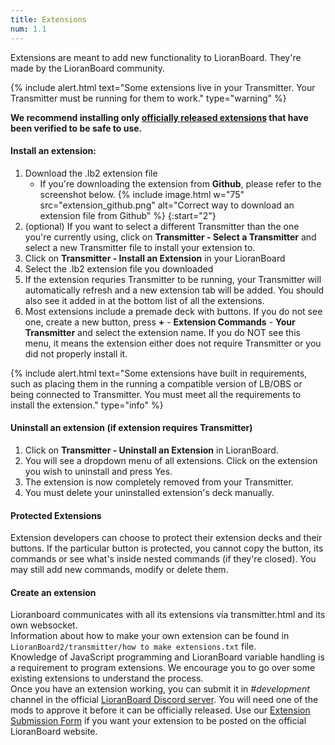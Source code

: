 ```yaml
---
title: Extensions
num: 1.1
---
```


Extensions are meant to add new functionality to LioranBoard. They're made by the LioranBoard community.

{% include alert.html text="Some extensions live in your Transmitter. Your Transmitter must be running for them to work." type="warning" %} 

**We recommend installing only [officially released extensions](/extensions) that have been verified to be safe to use.**

#### Install an extension:

1. Download the .lb2 extension file
   - If you're downloading the extension from **Github**, please refer to the screenshot below.
   {% include image.html w="75" src="extension_github.png" alt="Correct way to download an extension file from Github" %}
{:start="2"}
2. (optional) If you want to select a different Transmitter than the one you're currently using, click on **Transmitter - Select a Transmitter** and select a new Transmitter file to install your extension to.
2. Click on **Transmitter - Install an Extension** in your LioranBoard
3. Select the .lb2 extension file you downloaded
4. If the extension requries Transmitter to be running, your Transmitter will automatically refresh and a new extension tab will be added. You should also see it added in at the bottom list of all the extensions.
6. Most extensions include a premade deck with buttons. If you do not see one, create a new button, press **+** - **Extension Commands** - **Your Transmitter** and select the extension name. If you do NOT see this menu, it means the extension either does not require Transmitter or you did not properly install it.

{% include alert.html text="Some extensions have built in requirements, such as placing them in the running a compatible version of LB/OBS or being connected to Transmitter. You must meet all the requirements to install the extension." type="info" %} 

#### Uninstall an extension (if extension requires Transmitter)
1. Click on **Transmitter - Uninstall an Extension** in LioranBoard.
2. You will see a dropdown menu of all extensions. Click on the extension you wish to uninstall and press Yes.
3. The extension is now completely removed from your Transmitter. 
4. You must delete your uninstalled extension's deck manually.

#### Protected Extensions
Extension developers can choose to protect their extension decks and their buttons. If the particular button is protected, you cannot copy the button, its commands or see what's inside nested commands (if they're closed). You may still add new commands, modify or delete them.

#### Create an extension
Lioranboard communicates with all its extensions via transmitter.html and its own websocket.\
Information about how to make your own extension can be found in `LioranBoard2/transmitter/how to make extensions.txt` file.\
Knowledge of JavaScript programming and LioranBoard variable handling is a requirement to program extensions.  We encourage you to go over some existing extensions to understand the process.\
Once you have an extension working, you can submit it in *#development* channel in the official [LioranBoard Discord server](https://discord.gg/dXez8Zh). You will need one of the mods to approve it before it can be officially released. Use our [Extension Submission Form](https://lioranboard.ca/extensions/submit) if you want your extension to be posted on the official LioranBoard website. 
